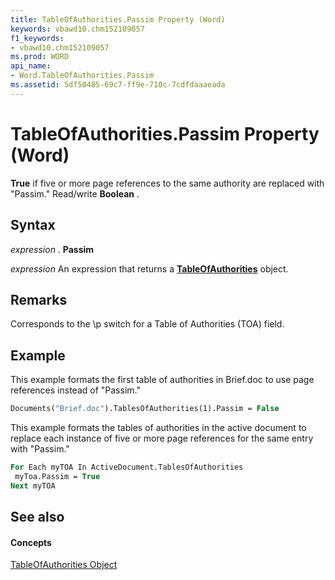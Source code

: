 ```yaml
---
title: TableOfAuthorities.Passim Property (Word)
keywords: vbawd10.chm152109057
f1_keywords:
- vbawd10.chm152109057
ms.prod: WORD
api_name:
- Word.TableOfAuthorities.Passim
ms.assetid: 5df50485-69c7-ff9e-710c-7cdfdaaaeada
---
```



# TableOfAuthorities.Passim Property (Word)

 **True** if five or more page references to the same authority are replaced with "Passim." Read/write **Boolean** .


## Syntax

 _expression_ . **Passim**

 _expression_ An expression that returns a **[TableOfAuthorities](tableofauthorities-object-word.md)** object.


## Remarks

Corresponds to the \p switch for a Table of Authorities (TOA) field.


## Example

This example formats the first table of authorities in Brief.doc to use page references instead of "Passim."


```vb
Documents("Brief.doc").TablesOfAuthorities(1).Passim = False
```

This example formats the tables of authorities in the active document to replace each instance of five or more page references for the same entry with "Passim."




```vb
For Each myTOA In ActiveDocument.TablesOfAuthorities 
 myToa.Passim = True 
Next myTOA
```


## See also


#### Concepts


[TableOfAuthorities Object](tableofauthorities-object-word.md)

